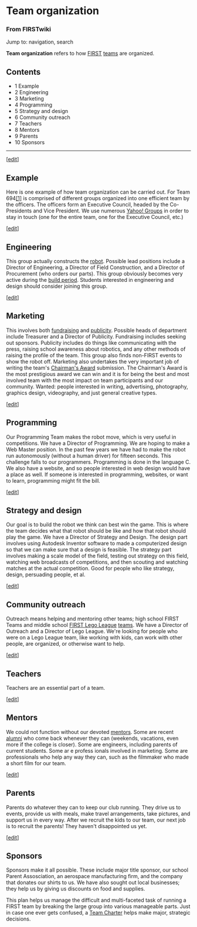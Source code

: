 # Team organization

### From FIRSTwiki

Jump to: navigation, search

**Team organization** refers to how [FIRST](FIRST "FIRST" ) [teams](Team "Team" ) are organized. 

## Contents

  * 1 Example
  * 2 Engineering
  * 3 Marketing
  * 4 Programming
  * 5 Strategy and design
  * 6 Community outreach
  * 7 Teachers
  * 8 Mentors
  * 9 Parents
  * 10 Sponsors  
---  
  
[[edit](/index.php?title=Team_organization&action=edit&section=1 "Edit
section: Example" )]

##  Example

Here is one example of how team organization can be carried out. For Team
694[[1]](http://www.stuypulse.com "http://www.stuypulse.com" ) is comprised of
different groups organized into one efficient team by the officers. The
officers form an Executive Council, headed by the Co-Presidents and Vice
President. We use numerous [Yahoo! Groups](http://groups.yahoo.com
"http://groups.yahoo.com" ) in order to stay in touch (one for the entire
team, one for the Executive Council, etc.)

[[edit](/index.php?title=Team_organization&action=edit&section=2 "Edit
section: Engineering" )]

## Engineering

This group actually constructs the [robot](Robot "Robot" ).
Possible lead positions include a Director of Engineering, a Director of Field
Construction, and a Director of Procurement (who orders our parts). This group
obviously becomes very active during the [build
period](/index.php?title=Build_period&action=edit "Build period" ). Students
interested in engineering and design should consider joining this group.

[[edit](/index.php?title=Team_organization&action=edit&section=3 "Edit
section: Marketing" )]

## Marketing

This involves both [fundraising](Fundraising "Fundraising" ) and
[publicity](/index.php?title=Publicity&action=edit "Publicity" ). Possible
heads of department include Treasurer and a Director of Publicity. Fundraising
includes seeking out sponsors. Publicity includes do things like communicating
with the press, raising school awareness about robotics, and any other methods
of raising the profile of the team. This group also finds non-FIRST events to
show the robot off. Marketing also undertakes the very important job of
writing the team's [Chairman's Award](Chairman%27s_Award
"Chairman's Award" ) submission. The Chairman's Award is the most prestigious
award we can win and it is for being the best and most involved team with the
most impact on team participants and our community. Wanted: people interested
in writing, advertising, photography, graphics design, videography, and just
general creative types.

[[edit](/index.php?title=Team_organization&action=edit&section=4 "Edit
section: Programming" )]

## Programming

Our Programming Team makes the robot move, which is very useful in
competitions. We have a Director of Programming. We are hoping to make a Web
Master position. In the past few years we have had to make the robot run
autonomously (without a human driver) for fifteen seconds. This challenge
falls to our programmers. Programming is done in the language C. We also have
a website, and so people interested in web design would have a place as well.
If someone is interested in programming, websites, or want to learn,
programming might fit the bill.

[[edit](/index.php?title=Team_organization&action=edit&section=5 "Edit
section: Strategy and design" )]

## Strategy and design

Our goal is to build the robot we think can best win the game. This is where
the team decides what that robot should be like and how that robot should play
the game. We have a Director of Strategy and Design. The design part involves
using Autodesk Inventor software to made a computerized design so that we can
make sure that a design is feasible. The strategy part involves making a scale
model of the field, testing out strategy on this field, watching web
broadcasts of competitions, and then scouting and watching matches at the
actual competition. Good for people who like strategy, design, persuading
people, et al.

[[edit](/index.php?title=Team_organization&action=edit&section=6 "Edit
section: Community outreach" )]

## Community outreach

Outreach means helping and mentoring other teams; high school FIRST Teams and
middle school [FIRST Lego League](FIRST_Lego_League "FIRST Lego
League" ) [teams](/index.php?title=FLL_team&action=edit "FLL team" ). We have
a Director of Outreach and a Director of Lego League. We're looking for people
who were on a Lego League team, like working with kids, can work with other
people, are organized, or otherwise want to help.

[[edit](/index.php?title=Team_organization&action=edit&section=7 "Edit
section: Teachers" )]

## Teachers

Teachers are an essential part of a team.

[[edit](/index.php?title=Team_organization&action=edit&section=8 "Edit
section: Mentors" )]

## Mentors

We could not function without our devoted [mentors](Mentor "Mentor"
). Some are recent [alumni](Alumni "Alumni" ) who come back
whenever they can (weekends, vacations, even more if the college is closer).
Some are engineers, including parents of current students. Some ar e profess
ionals involved in marketing. Some are professionals who help any way they
can, such as the filmmaker who made a short film for our team.

[[edit](/index.php?title=Team_organization&action=edit&section=9 "Edit
section: Parents" )]

## Parents

Parents do whatever they can to keep our club running. They drive us to
events, provide us with meals, make travel arrangements, take pictures, and
support us in every way. After we recruit the kids to our team, our next job
is to recruit the parents! They haven't disappointed us yet.

[[edit](/index.php?title=Team_organization&action=edit&section=10 "Edit
section: Sponsors" )]

## Sponsors

Sponsors make it all possible. These include major title sponsor, our school
Parent Assosciation, an aerospace manufacturing firm, and the company that
donates our shirts to us. We have also sought out local businesses; they help
us by giving us discounts on food and supplies.

This plan helps us manage the difficult and multi-faceted task of running a
FIRST team by breaking the large group into various manageable parts. Just in
case one ever gets confused, a [Team
Charter](/index.php?title=Team_Charter&action=edit "Team Charter" ) helps make
major, strategic decisions.

